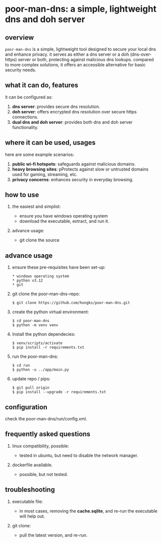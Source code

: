 # poor-man-dns: a simple, lightweight dns and doh server


## overview

`poor-man-dns` is a simple, lightweight tool designed to secure your local dns and enhance privacy.
it serves as either a dns server or a doh (dns-over-https) server or both, protecting against malicious dns lookups.
compared to more complex solutions, it offers an accessible alternative for basic security needs.


## what it can do, features

it can be configured as:
1. **dns server**: provides secure dns resolution.
2. **doh server**: offers encrypted dns resolution over secure https connections.
3. **dual dns and doh server**: provides both dns and doh server functionality.


## where it can be used, usages

here are some example scenarios:
1. **public wi-fi hotspots**: safeguards against malicious domains.
2. **heavy browsing sites**: pProtects against slow or untrusted domains used for gaming, streaming, etc.
3. **privacy concerns**: enhances security in everyday browsing.


## how to use

1. the easiest and simplist:
   * ensure you have windows operating system
   * download the executable, extract, and run it.

2. advance usage:
   * git clone the source


## advance usage

1. ensure these pre-requisites have been set-up:
   ```
   * windows operating system
   * python v3.12
   * git
   ```

2. git clone the poor-man-dns-repo:
   ```
   $ git clone https://github.com/hongks/poor-man-dns.git
   ```

3. create the python virtual environment:
   ```
   $ cd poor-man-dns
   $ python -m venv venv
   ```

4. Install the python dependecies:
   ```
   $ venv/scripts/activate
   $ pip install -r requirements.txt
   ```

5. run the poor-man-dns:
   ```
   $ cd run
   $ python -u ../app/main.py
   ```

6. update repo / pips:
   ```
   $ git pull origin
   $ pip install --upgrade -r requirements.txt
   ```


## configuration

check the poor-man-dns/run/config.xml.


## frequently asked questions
1. linux compatibility, possible:
   * tested in ubuntu, but need to disable the network manager.

2. dockerfile available.
   * possible, but not tested.


## troubleshooting

1. executable file:
   * in most cases, removing the **cache.sqlite**, and re-run the executable will help out.

2. git clone:
   * pull the latest version, and re-run.

